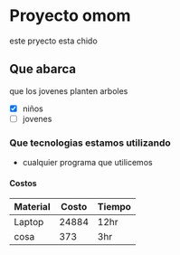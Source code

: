 # Proyecto omom
este pryecto esta chido

## Que abarca
que los jovenes planten arboles
* [x] niños
* [ ] jovenes

### Que tecnologias estamos utilizando
* cualquier programa que utilicemos

#### Costos 
Material | Costo | Tiempo
---------|-------|--------
Laptop   | 24884 | 12hr
cosa     |373    |3hr

